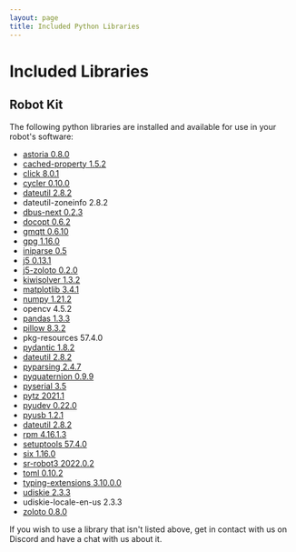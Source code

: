 ```yaml
---
layout: page
title: Included Python Libraries
---
```


Included Libraries
==================

Robot Kit
---------

The following python libraries are installed and available for use in your robot's software:

* [astoria 0.8.0](https://pypi.org/project/astoria)
* [cached-property 1.5.2](https://pypi.org/project/cached-property)
* [click 8.0.1](https://pypi.org/project/click)
* [cycler 0.10.0](https://pypi.org/project/cycler)
* [dateutil 2.8.2](https://pypi.org/project/python-dateutil/)
* dateutil-zoneinfo 2.8.2
* [dbus-next 0.2.3](https://pypi.org/project/dbus-next)
* [docopt 0.6.2](https://pypi.org/project/docopt)
* [gmqtt 0.6.10](https://pypi.org/project/gmqtt)
* [gpg 1.16.0](https://pypi.org/project/gpg)
* [iniparse 0.5](https://pypi.org/project/iniparse)
* [j5 0.13.1](https://pypi.org/project/j5)
* [j5-zoloto 0.2.0](https://pypi.org/project/j5-zoloto)
* [kiwisolver 1.3.2](https://pypi.org/project/kiwisolver)
* [matplotlib 3.4.1](https://pypi.org/project/matplotlib)
* [numpy 1.21.2](https://pypi.org/project/numpy)
* opencv 4.5.2
* [pandas 1.3.3](https://pypi.org/project/pandas)
* [pillow 8.3.2](https://pypi.org/project/Pillow/)
* pkg-resources 57.4.0
* [pydantic 1.8.2](https://pypi.org/project/pydantic)
* [dateutil 2.8.2](https://pypi.org/project/python-dateutil/)
* [pyparsing 2.4.7](https://pypi.org/project/pyparsing)
* [pyquaternion 0.9.9](https://pypi.org/project/pyquaternion)
* [pyserial 3.5](https://pypi.org/project/pyserial)
* [pytz 2021.1](https://pypi.org/project/pytz)
* [pyudev 0.22.0](https://pypi.org/project/pyudev)
* [pyusb 1.2.1](https://pypi.org/project/pyusb)
* [dateutil 2.8.2](https://pypi.org/project/python-dateutil/)
* [rpm 4.16.1.3](https://pypi.org/project/rpm)
* [setuptools 57.4.0](https://pypi.org/project/setuptools)
* [six 1.16.0](https://pypi.org/project/six)
* [sr-robot3 2022.0.2](https://pypi.org/project/sr.robot3/)
* [toml 0.10.2](https://pypi.org/project/toml)
* [typing-extensions 3.10.0.0](https://pypi.org/project/typing-extensions)
* [udiskie 2.3.3](https://pypi.org/project/udiskie)
* udiskie-locale-en-us 2.3.3
* [zoloto 0.8.0](https://pypi.org/project/zoloto)

If you wish to use a library that isn't listed above, get in contact with us on Discord and have a chat with us about it.
